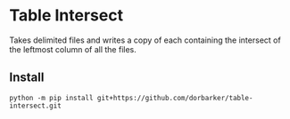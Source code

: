 # Table Intersect

Takes delimited files and writes a copy of each containing the intersect of the leftmost column of all the files.

## Install
`python -m pip install git+https://github.com/dorbarker/table-intersect.git`
